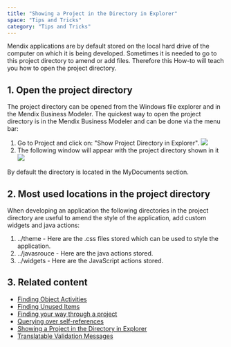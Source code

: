 ```yaml
---
title: "Showing a Project in the Directory in Explorer"
space: "Tips and Tricks"
category: "Tips and Tricks"
---
```


Mendix applications are by default stored on the local hard drive of the computer on which it is being developed. Sometimes it is needed to go to this project directory to amend or add files. Therefore this How-to will teach you how to open the project directory.  

## 1\. Open the project directory

The project directory can be opened from the Windows file explorer and in  the Mendix Business Modeler. The quickest way to open the project directory is in the Mendix Business Modeler and can be done via the menu bar:

1.  Go to Project and click on: "Show Project Directory in Explorer".
    ![](attachments/18448721/18581613.png)
2.  The following window will appear with the project directory shown in it
    ![](attachments/18448721/18581612.png)

By default the directory is located in the MyDocuments section.

## 2\. Most used locations in the project directory

When developing an application the following directories in the project directory are useful to amend the style of the application, add custom widgets and java actions:

1.  ../theme - Here are the .css files stored which can be used to style the application.
2.  ../javasrouce - Here are the java actions stored.
3.  ../widgets - Here are the JavaScript actions stored.

## 3\. Related content

*   [Finding Object Activities](/tips/Finding+Object+Activities)
*   [Finding Unused Items](/tips/Finding+Unused+Items)
*   [Finding your way through a project](/tips/Finding+your+way+through+a+project)
*   [Querying over self-references](/tips/Querying+over+self-references)
*   [Showing a Project in the Directory in Explorer](/tips/Showing+a+Project+in+the+Directory+in+Explorer)
*   [Translatable Validation Messages](/tips/Translatable+Validation+Messages)
